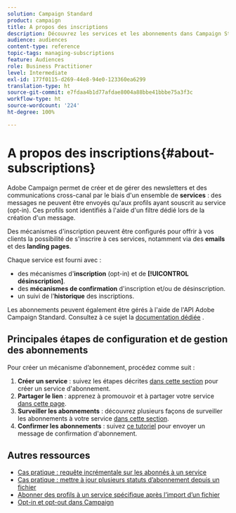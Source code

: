 ```yaml
---
solution: Campaign Standard
product: campaign
title: A propos des inscriptions
description: Découvrez les services et les abonnements dans Campaign Standard.
audience: audiences
content-type: reference
topic-tags: managing-subscriptions
feature: Audiences
role: Business Practitioner
level: Intermediate
exl-id: 177f0115-d269-44e8-94e0-123360ea6299
translation-type: ht
source-git-commit: e7fdaa4b1d77afdae8004a88bbe41bbbe75a3f3c
workflow-type: ht
source-wordcount: '224'
ht-degree: 100%

---
```


# A propos des inscriptions{#about-subscriptions}

Adobe Campaign permet de créer et de gérer des newsletters et des communications cross-canal par le biais d&#39;un ensemble de **services** : des messages ne peuvent être envoyés qu&#39;aux profils ayant souscrit au service (opt-in). Ces profils sont identifiés à l&#39;aide d&#39;un filtre dédié lors de la création d&#39;un message.

Des mécanismes d&#39;inscription peuvent être configurés pour offrir à vos clients la possibilité de s&#39;inscrire à ces services, notamment via des **emails** et des **landing pages**.

Chaque service est fourni avec :

* des mécanismes d&#39;**inscription** (opt-in) et de **[!UICONTROL désinscription]**.
* des **mécanismes de confirmation** d&#39;inscription et/ou de désinscription.
* un suivi de l&#39;**historique** des inscriptions.

Les abonnements peuvent également être gérés à l&#39;aide de l&#39;API Adobe Campaign Standard. Consultez à ce sujet la [documentation dédiée](../../api/using/creating-a-service.md) .

## Principales étapes de configuration et de gestion des abonnements

Pour créer un mécanisme d’abonnement, procédez comme suit :

1. **Créer un service** : suivez les étapes décrites [dans cette section](../../audiences/using/creating-a-service.md) pour créer un service d&#39;abonnement.
1. **Partager le lien** : apprenez à promouvoir et à partager votre service [dans cette page](../../audiences/using/promoting-a-service.md).
1. **Surveiller les abonnements** : découvrez plusieurs façons de surveiller les abonnements à votre service [dans cette section](../../audiences/using/monitoring-subscriptions.md).
1. **Confirmer les abonnements** : suivez [ce tutoriel](../../audiences/using/confirming-subscription-to-a-service.md) pour envoyer un message de confirmation d&#39;abonnement.

## Autres ressources

* [Cas pratique : requête incrémentale sur les abonnés à un service](../../automating/using/incremental-query-on-subscribers.md)
* [Cas pratique : mettre à jour plusieurs statuts d’abonnement depuis un fichier](../../automating/using/updating-subscriptions-from-file.md)
* [Abonner des profils à un service spécifique après l’import d’un fichier](../../automating/using/subscribing-profiles-from-file.md)
* [Opt-in et opt-out dans Campaign](../../audiences/using/about-opt-in-and-opt-out-in-campaign.md)
